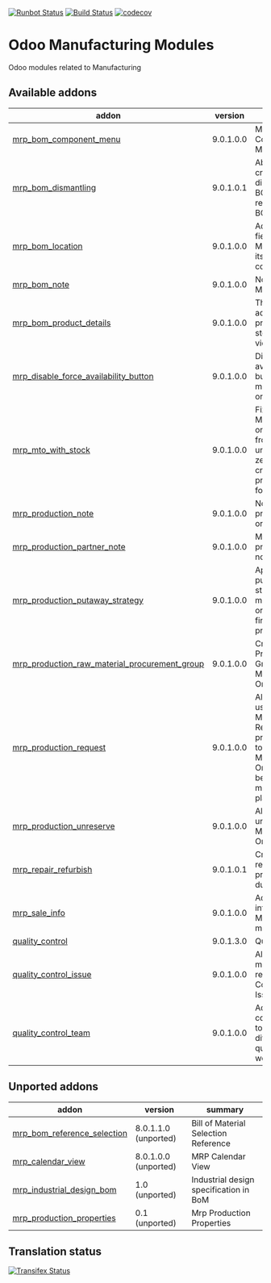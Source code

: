 [![Runbot Status](https://runbot.odoo-community.org/runbot/badge/flat/129/9.0.svg)](https://runbot.odoo-community.org/runbot/repo/github-com-oca-manufacture-129)
[![Build Status](https://travis-ci.org/OCA/manufacture.svg?branch=9.0)](https://travis-ci.org/OCA/manufacture)
[![codecov](https://codecov.io/gh/OCA/manufacture/branch/9.0/graph/badge.svg)](https://codecov.io/gh/OCA/manufacture)


Odoo Manufacturing Modules
==========================

Odoo modules related to Manufacturing

[//]: # (addons)

Available addons
----------------
addon | version | summary
--- | --- | ---
[mrp_bom_component_menu](mrp_bom_component_menu/) | 9.0.1.0.0 | MRP BOM Component Menu
[mrp_bom_dismantling](mrp_bom_dismantling/) | 9.0.1.0.1 | Ability to create a dismantling BOM by reversing a BOM.
[mrp_bom_location](mrp_bom_location/) | 9.0.1.0.0 | Adds location field to Bill of Materials and its components.
[mrp_bom_note](mrp_bom_note/) | 9.0.1.0.0 | Notes in Bill of Materials
[mrp_bom_product_details](mrp_bom_product_details/) | 9.0.1.0.0 | This module adds product price and stock to bom view
[mrp_disable_force_availability_button](mrp_disable_force_availability_button/) | 9.0.1.0.0 | Disable force availability button in manufacturing orders.
[mrp_mto_with_stock](mrp_mto_with_stock/) | 9.0.1.0.0 | Fix Manufacturing orders to pull from stock until qty is zero, and then create a procurement for them.
[mrp_production_note](mrp_production_note/) | 9.0.1.0.0 | Notes in production orders
[mrp_production_partner_note](mrp_production_partner_note/) | 9.0.1.0.0 | MRP - Partner production notes
[mrp_production_putaway_strategy](mrp_production_putaway_strategy/) | 9.0.1.0.0 | Applies putaway strategies to manufacturing orders for finished products.
[mrp_production_raw_material_procurement_group](mrp_production_raw_material_procurement_group/) | 9.0.1.0.0 | Create Procurement Group On Manufacturing Order
[mrp_production_request](mrp_production_request/) | 9.0.1.0.0 | Allows you to use Manufacturing Request as a previous step to Manufacturing Orders for better manufacture planification.
[mrp_production_unreserve](mrp_production_unreserve/) | 9.0.1.0.0 | Allows you to unreserve Manufacturing Orders.
[mrp_repair_refurbish](mrp_repair_refurbish/) | 9.0.1.0.1 | Create refurbished products during repair
[mrp_sale_info](mrp_sale_info/) | 9.0.1.0.0 | Adds sale information to Manufacturing models
[quality_control](quality_control/) | 9.0.1.3.0 | Quality control
[quality_control_issue](quality_control_issue/) | 9.0.1.0.0 | Allow to manage and report Quality Control Issues.
[quality_control_team](quality_control_team/) | 9.0.1.0.0 | Adds quality control teams to handle different quality control workflows


Unported addons
---------------
addon | version | summary
--- | --- | ---
[mrp_bom_reference_selection](mrp_bom_reference_selection/) | 8.0.1.1.0 (unported) | Bill of Material Selection Reference
[mrp_calendar_view](mrp_calendar_view/) | 8.0.1.0.0 (unported) | MRP Calendar View
[mrp_industrial_design_bom](mrp_industrial_design_bom/) | 1.0 (unported) | Industrial design specification in BoM
[mrp_production_properties](mrp_production_properties/) | 0.1 (unported) | Mrp Production Properties

[//]: # (end addons)

Translation status
------------------

[![Transifex Status](https://www.transifex.com/projects/p/OCA-manufacture-9-0/chart/image_png)](https://www.transifex.com/projects/p/OCA-manufacture-9-0)
